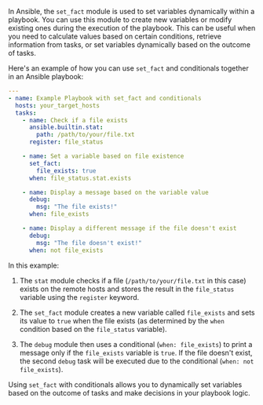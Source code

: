 In Ansible, the `set_fact` module is used to set variables dynamically within a playbook. You can use this module to create new variables or modify existing ones during the execution of the playbook. This can be useful when you need to calculate values based on certain conditions, retrieve information from tasks, or set variables dynamically based on the outcome of tasks.

Here's an example of how you can use `set_fact` and conditionals together in an Ansible playbook:

```yaml
---
- name: Example Playbook with set_fact and conditionals
  hosts: your_target_hosts
  tasks:
    - name: Check if a file exists
      ansible.builtin.stat:
        path: /path/to/your/file.txt
      register: file_status

    - name: Set a variable based on file existence
      set_fact:
        file_exists: true
      when: file_status.stat.exists

    - name: Display a message based on the variable value
      debug:
        msg: "The file exists!"
      when: file_exists

    - name: Display a different message if the file doesn't exist
      debug:
        msg: "The file doesn't exist!"
      when: not file_exists
```

In this example:

1. The `stat` module checks if a file (`/path/to/your/file.txt` in this case) exists on the remote hosts and stores the result in the `file_status` variable using the `register` keyword.

2. The `set_fact` module creates a new variable called `file_exists` and sets its value to `true` when the file exists (as determined by the `when` condition based on the `file_status` variable).

3. The `debug` module then uses a conditional (`when: file_exists`) to print a message only if the `file_exists` variable is `true`. If the file doesn't exist, the second `debug` task will be executed due to the conditional (`when: not file_exists`).

Using `set_fact` with conditionals allows you to dynamically set variables based on the outcome of tasks and make decisions in your playbook logic.
